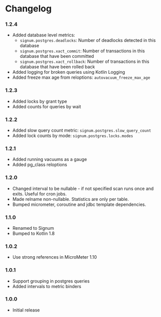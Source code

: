 # Changelog


### 1.2.4

* Added database level metrics:
  * `signum.postgres.deadlocks`: Number of deadlocks detected in this database
  * `signum.postgres.xact_commit`: Number of transactions in this database that have been committed
  * `signum.postgres.xact_rollback`: Number of transactions in this database that have been rolled back
* Added logging for broken queries using Kotlin Logging
* Added freeze max age from reloptions: `autovacuum_freeze_max_age`

### 1.2.3

* Added locks by grant type
* Added counts for queries by wait

### 1.2.2

* Added slow query count metric: `signum.postgres.slow_query_count`
* Added lock counts by mode: `signum.postgres.locks.modes`

### 1.2.1

* Added running vacuums as a gauge
* Added pg_class reloptions

### 1.2.0

* Changed interval to be nullable - if not specified scan runs once and exits. Useful for cron jobs.
* Made relname non-nullable. Statistics are only per table.
* Bumped micrometer, coroutine and jdbc template dependencies.

### 1.1.0

* Renamed to Signum
* Bumped to Kotlin 1.8

### 1.0.2

* Use strong references in MicroMeter 1.10

### 1.0.1

* Support grouping in postgres queries
* Added intervals to metric binders

### 1.0.0

* Initial release
